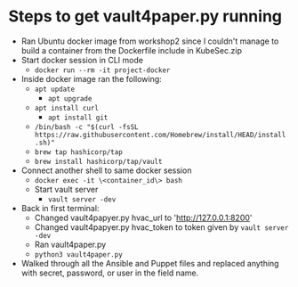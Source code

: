 
# Steps to get vault4paper.py running

  - Ran Ubuntu docker image from workshop2 since I couldn't manage to build a container from the Dockerfile include in KubeSec.zip
  - Start docker session in CLI mode
	  - `docker run --rm -it project-docker`
  - Inside docker image ran the following:
  	  - `apt update`
          - `apt upgrade` 
	  - `apt install curl`
    	  - `apt install git`
	  - `/bin/bash -c "$(curl -fsSL https://raw.githubusercontent.com/Homebrew/install/HEAD/install.sh)"`
	  - `brew tap hashicorp/tap`
	  - `brew install hashicorp/tap/vault`
  -  Connect another shell to same docker session
	  - `docker exec -it \<container_id\> bash`
	  - Start vault server
		  - `vault server -dev`
  - Back in first terminal:
	  - Changed  vault4papyer.py hvac_url to 'http://127.0.0.1:8200'
	  - Changed vault4papyer.py hvac_token to token given by `vault server -dev` 
	  - Ran vault4paper.py
	  - `python3 vault4paper.py`
  - Walked through all the Ansible and Puppet files and replaced anything with secret, password, or user in the field name. 

  
  
